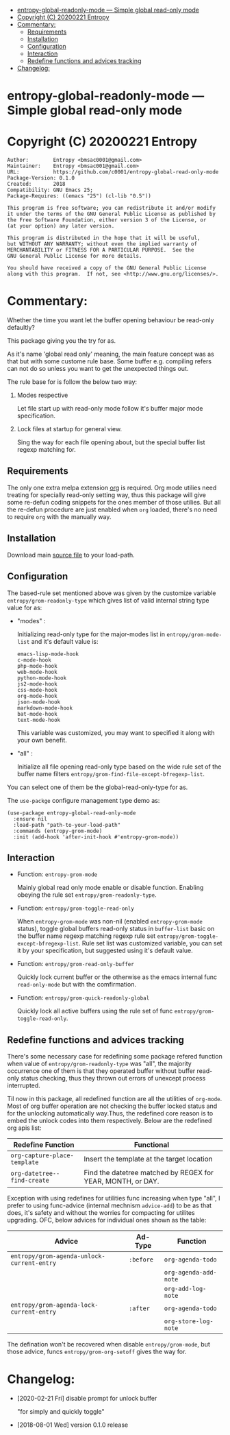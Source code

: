 
- [entropy-global-readonly-mode &#x2014; Simple global read-only mode](#orgd1b639a)
- [Copyright (C) 20200221  Entropy](#org8def3b2)
- [Commentary:](#org0ff6cfa)
  - [Requirements](#orgf231554)
  - [Installation](#org7d572ce)
  - [Configuration](#org1dff69a)
  - [Interaction](#org710f62c)
  - [Redefine functions and advices tracking](#orgbdef079)
- [Changelog:](#org56e5934)

<a id="orgd1b639a"></a>

# entropy-global-readonly-mode &#x2014; Simple global read-only mode


<a id="org8def3b2"></a>

# Copyright (C) 20200221  Entropy

    Author:        Entropy <bmsac0001@gmail.com>
    Maintainer:    Entropy <bmsac001@gmail.com>
    URL:           https://github.com/c0001/entropy-global-read-only-mode
    Package-Version: 0.1.0
    Created:       2018
    Compatibility: GNU Emacs 25;
    Package-Requires: ((emacs "25") (cl-lib "0.5"))
    
    This program is free software; you can redistribute it and/or modify
    it under the terms of the GNU General Public License as published by
    the Free Software Foundation, either version 3 of the License, or
    (at your option) any later version.
    
    This program is distributed in the hope that it will be useful,
    but WITHOUT ANY WARRANTY; without even the implied warranty of
    MERCHANTABILITY or FITNESS FOR A PARTICULAR PURPOSE.  See the
    GNU General Public License for more details.
    
    You should have received a copy of the GNU General Public License
    along with this program.  If not, see <http://www.gnu.org/licenses/>.


<a id="org0ff6cfa"></a>

# Commentary:

Whether the time you want let the buffer opening behaviour be read-only defaultly?

This package giving you the try for as.

As it's name 'global read only' meaning, the main feature concept was as that but with some custome rule base. Some buffer e.g. compiling refers can not do so unless you want to get the unexpected things out.

The rule base for is follow the below two way:

1.  Modes respective
    
    Let file start up with read-only mode follow it's buffer major mode specification.

2.  Lock files at startup for general view.
    
    Sing the way for each file opening about, but the special buffer list regexp matching for.


<a id="orgf231554"></a>

## Requirements

The only one extra melpa extension [org](https://github.com/m2ym/popwin-el/tree/95dea14c60019d6cccf9a3b33e0dec4e1f22c304) is required. Org mode utilies need treating for specially read-only setting way, thus this package will give some re-defun coding snippets for the ones member of those utilies. But all the re-defun procedure are just enabled when `org` loaded, there's no need to require `org` with the manually way.


<a id="org7d572ce"></a>

## Installation

Download main [source file](entropy-global-read-only-mode.el) to your load-path.


<a id="org1dff69a"></a>

## Configuration

The based-rule set mentioned above was given by the customize variable `entropy/grom-readonly-type` which gives list of valid internal string type value for as:

-   "modes" :
    
    Initializing read-only type for the major-modes list in `entropy/grom-mode-list` and it's default value is:
    
        emacs-lisp-mode-hook
        c-mode-hook
        php-mode-hook
        web-mode-hook
        python-mode-hook
        js2-mode-hook
        css-mode-hook
        org-mode-hook
        json-mode-hook
        markdown-mode-hook
        bat-mode-hook
        text-mode-hook
    
    This variable was customized, you may want to specified it along with your own benefit.

-   "all" :
    
    Initialize all file opening read-only type based on the wide rule set of the buffer name filters `entropy/grom-find-file-except-bfregexp-list`.

You can select one of them be the global-read-only-type for as.

The `use-packge` configure management type demo as:

```emacs-lisp
(use-package entropy-global-read-only-mode
  :ensure nil
  :load-path "path-to-your-load-path"
  :commands (entropy-grom-mode)
  :init (add-hook 'after-init-hook #'entropy-grom-mode))
```


<a id="org710f62c"></a>

## Interaction

-   Function: `entropy-grom-mode`
    
    Mainly global read only mode enable or disable function. Enabling obeying the rule set `entropy/grom-readonly-type`.

-   Function: `entropy/grom-toggle-read-only`
    
    When `entropy-grom-mode` was non-nil (enabled `entropy-grom-mode` status), toggle global buffers read-only status in `buffer-list` basic on the buffer name regexp matching regexp rule set `entropy/grom-toggle-except-bfregexp-list`. Rule set list was customized variable, you can set it by your specification, but suggested using it's default value.

-   Function: `entropy/grom-read-only-buffer`
    
    Quickly lock current buffer or the otherwise as the emacs internal func `read-only-mode` but with the comfirmation.

-   Function: `entropy/grom-quick-readonly-global`
    
    Quickly lock all active buffers using the rule set of func `entropy/grom-toggle-read-only`.


<a id="orgbdef079"></a>

## Redefine functions and advices tracking

There's some necessary case for redefining some package refered function when value of `entropy/grom-readonly-type` was "all", the majority occurrence one of them is that they operated buffer without buffer read-only status checking, thus they thrown out errors of unexcept process interrupted.

Til now in this package, all redefined function are all the utilities of `org-mode`. Most of org buffer operation are not checking the buffer locked status and for the unlocking automatically way.Thus, the redefined core reason is to embed the unlock codes into them respectively. Below are the redefined org apis list:

| Redefine Function            | Functional                                                  |
|---------------------------- |----------------------------------------------------------- |
| `org-capture-place-template` | Insert the template at the target location                  |
| `org-datetree--find-create`  | Find the datetree matched by REGEX for YEAR, MONTH, or DAY. |

Exception with using redefines for utilities func increasing when type "all", I prefer to using func-advice (internal mechnism `advice-add`) to be as that does, it's safety and without the worries for compacting for utilites upgrading. OFC, below advices for individual ones shown as the table:

| Advice                                     | Ad-Type   | Function              |
|------------------------------------------ |--------- |--------------------- |
| `entropy/grom-agenda-unlock-current-entry` | `:before` | `org-agenda-todo`     |
|                                            |           | `org-agenda-add-note` |
|                                            |           | `org-add-log-note`    |
| `entropy/grom-agenda-lock-current-entry`   | `:after`  | `org-agenda-todo`     |
|                                            |           | `org-store-log-note`  |

The defination won't be recovered when disable `entropy/grom-mode`, but those advice, funcs `entropy/grom-org-setoff` gives the way for.


<a id="org56e5934"></a>

# Changelog:

-   <span class="timestamp-wrapper"><span class="timestamp">[2020-02-21 Fri] </span></span> disable prompt for unlock buffer
    
    "for simply and quickly toggle"

-   <span class="timestamp-wrapper"><span class="timestamp">[2018-08-01 Wed] </span></span> version 0.1.0 release


<a id="orge99b84a"></a>

